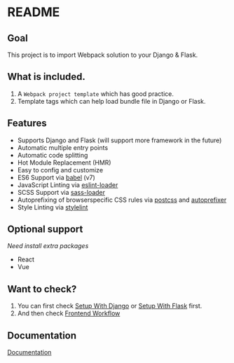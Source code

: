 # README

## Goal

This project is to import Webpack solution to your Django & Flask.

## What is included.

1. A `Webpack project template` which has good practice.
1. Template tags which can help load bundle file in Django or Flask.

## Features

- Supports Django and Flask (will support more framework in the future)
- Automatic multiple entry points
- Automatic code splitting
- Hot Module Replacement (HMR)
- Easy to config and customize
- ES6 Support via [babel](https://babeljs.io/) (v7)
- JavaScript Linting via [eslint-loader](https://github.com/MoOx/eslint-loader)
- SCSS Support via [sass-loader](https://github.com/jtangelder/sass-loader)
- Autoprefixing of browserspecific CSS rules via [postcss](https://postcss.org/) and [autoprefixer](https://github.com/postcss/autoprefixer)
- Style Linting via [stylelint](https://stylelint.io/)

## Optional support

*Need install extra packages*

- React
- Vue

## Want to check?

1. You can first check [Setup With Django](https://python-webpack-boilerplate.readthedocs.io/en/latest/setup_with_django/) or [Setup With Flask](https://python-webpack-boilerplate.readthedocs.io/en/latest/setup_with_flask/) first.
1. And then check [Frontend Workflow](https://python-webpack-boilerplate.readthedocs.io/en/latest/frontend/)

## Documentation

[Documentation](https://python-webpack-boilerplate.readthedocs.io/)
